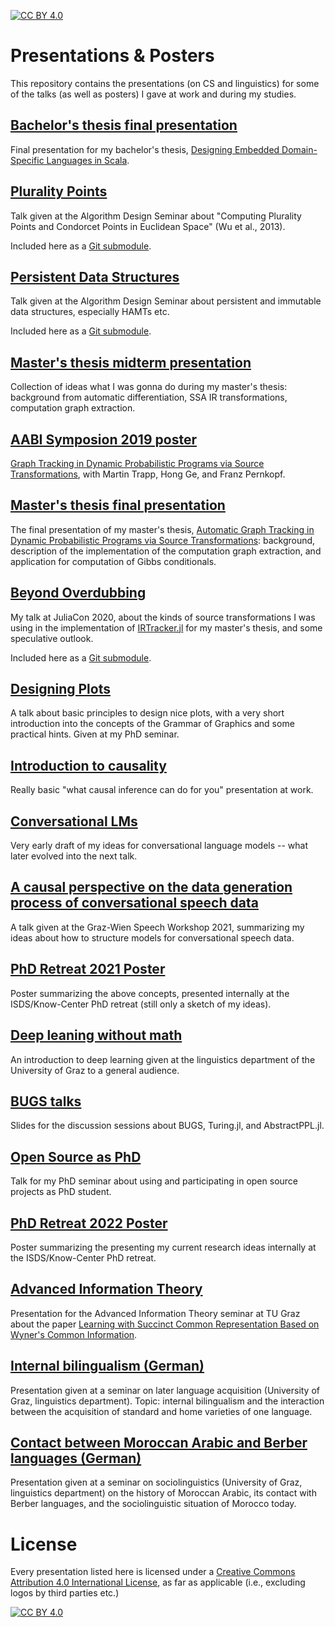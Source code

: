 [![CC BY 4.0][cc-by-shield]][cc-by]

# Presentations & Posters

This repository contains the presentations (on CS and linguistics) for some of the talks (as well as posters) I gave at work and during my studies.

## [Bachelor's thesis final presentation](./bachelor-thesis-final)

Final presentation for my bachelor's thesis, [Designing Embedded Domain-Specific Languages in Scala](https://github.com/phipsgabler/bachelor-thesis).

## [Plurality Points](https://github.com/phipsgabler/algdesign-plurality-points/)

Talk given at the Algorithm Design Seminar about "Computing Plurality Points and Condorcet Points in Euclidean Space" (Wu et al., 2013).

Included here as a [Git submodule](https://git-scm.com/book/en/v2/Git-Tools-Submodules).

## [Persistent Data Structures](https://github.com/phipsgabler/algdesign-persistent-data-structures)

Talk given at the Algorithm Design Seminar about persistent and immutable data structures, especially HAMTs etc.

Included here as a [Git submodule](https://git-scm.com/book/en/v2/Git-Tools-Submodules).

## [Master's thesis midterm presentation](./master-thesis-midterm)

Collection of ideas what I was gonna do during my master's thesis: background from automatic differentiation, SSA IR transformations, computation graph extraction.

## [AABI Symposion 2019 poster](./aabi_2019)

[Graph Tracking in Dynamic Probabilistic Programs via Source Transformations](https://openreview.net/forum?id=r1eAFknEKr), with Martin Trapp, Hong Ge, and Franz Pernkopf.

## [Master's thesis final presentation](./master-thesis-final)

The final presentation of my master's thesis, [Automatic Graph Tracking in Dynamic Probabilistic Programs via Source
Transformations](https://github.com/phipsgabler/master-thesis): background, description of the implementation of the computation graph extraction, and application for computation of Gibbs conditionals. 

## [Beyond Overdubbing](https://github.com/phipsgabler/beyond_overdubbing)

My talk at JuliaCon 2020, about the kinds of source transformations I was using in the implementation of [IRTracker.jl](https://github.com/TuringLang/IRTracker.jl) for my master's thesis, and some speculative outlook.

Included here as a [Git submodule](https://git-scm.com/book/en/v2/Git-Tools-Submodules).

## [Designing Plots](./designing_plots)

A talk about basic principles to design nice plots, with a very short introduction into the concepts of the Grammar of Graphics and some practical hints.  Given at my PhD seminar.

## [Introduction to causality](./causality_intro)

Really basic "what causal inference can do for you" presentation at work.

## [Conversational LMs](./conversational_lms)

Very early draft of my ideas for conversational language models -- what later evolved into the next talk.

## [A causal perspective on the data generation process of conversational speech data](./graz_wien_workshop)

A talk given at the Graz-Wien Speech Workshop 2021, summarizing my ideas about how to structure models for conversational speech data.

## [PhD Retreat 2021 Poster](./phd_retreat_2021)

Poster summarizing the above concepts, presented internally at the ISDS/Know-Center PhD retreat (still only a sketch of my ideas).

## [Deep leaning without math](./deep_learning)

An introduction to deep learning given at the linguistics department of the University of Graz to a general audience.

## [BUGS talks](./BUGS)

Slides for the discussion sessions about BUGS, Turing.jl, and AbstractPPL.jl.

## [Open Source as PhD](./os_as_phd)

Talk for my PhD seminar about using and participating in open source projects as PhD student.

## [PhD Retreat 2022 Poster](./phd_retreat_2022)

Poster summarizing the presenting my current research ideas internally at the ISDS/Know-Center PhD retreat.

## [Advanced Information Theory](./advanced_information_theory)

Presentation for the Advanced Information Theory seminar at TU Graz about the paper [Learning with Succinct Common Representation Based on Wyner's Common Information](https://arxiv.org/abs/1905.10945).

## [Internal bilingualism (German)](./spätere_sprachentwickling)

Presentation given at a seminar on later language acquisition (University of Graz, linguistics department).  Topic: internal bilingualism and the interaction between the acquisition of standard and home varieties of one language.

## [Contact between Moroccan Arabic and Berber languages (German)](./soziolinguistik)

Presentation given at a seminar on sociolinguistics (University of Graz, linguistics department) on the history of Moroccan Arabic, its contact with Berber languages, and the sociolinguistic situation of Morocco today.

# License

Every presentation listed here is licensed under a
[Creative Commons Attribution 4.0 International License][cc-by], as far as applicable (i.e., excluding logos by third parties etc.)

[![CC BY 4.0][cc-by-image]][cc-by]

[cc-by]: http://creativecommons.org/licenses/by/4.0/
[cc-by-image]: https://i.creativecommons.org/l/by/4.0/88x31.png
[cc-by-shield]: https://img.shields.io/badge/License-CC%20BY%204.0-lightgrey.svg
